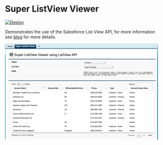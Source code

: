 Super ListView Viewer
=====================
<a href=https://githubsfdeploy.herokuapp.com/app/githubdeploy/afawcett/listviewapidemo>
<img alt="Deploy" src="https://lh4.googleusercontent.com/-xz3vlir-4K0/VCF9wfSf7XI/AAAAAAAABbw/iQtyleZZP4Y/w151-h28-no/index.png">
</a>

Demonstrates the use of the Salesforce List View API, for more information see [blog](http://andyinthecloud.com/2014/09/20/super-listview-viewer-using-winter15-listview-api/) for more details.

![Alt text](/images/screenshot.png "Optional title")
